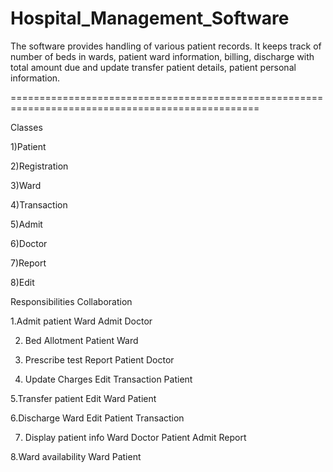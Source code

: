 Hospital_Management_Software
============================

The software provides handling of various patient records. It keeps track of number of beds in wards, patient ward information, billing, discharge with total amount due and update transfer patient details, patient personal information.


=================================================================================================

Classes

1)Patient

2)Registration

3)Ward

4)Transaction

5)Admit

6)Doctor

7)Report

8)Edit



Responsibilities 		Collaboration


1.Admit patient                             Ward
	                                          Admit
	                                          Doctor

2. Bed Allotment                            Patient
    				                                Ward

3. Prescribe test                           Report 
				                                    Patient
				                                    Doctor

4. Update Charges                           Edit 
                                            Transaction
                                            Patient

5.Transfer patient                          Edit
                                            Ward
                                            Patient

6.Discharge                                 Ward
                                            Edit
                                            Patient
                                            Transaction        
                                            

7. Display patient info                    Ward
                                           Doctor
                                           Patient
                                           Admit
                                           Report

8.Ward availability                        Ward
                                           Patient



